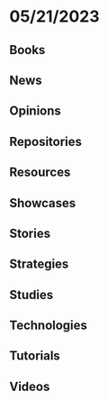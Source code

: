 # 05/21/2023

## Books

## News

## Opinions

## Repositories

## Resources

## Showcases

## Stories

## Strategies

## Studies

## Technologies

## Tutorials

## Videos
